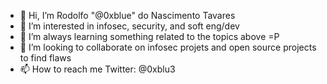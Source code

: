- 👋 Hi, I’m Rodolfo "@0xblue" do Nascimento Tavares
- 👀 I’m interested in infosec, security, and soft eng/dev  
- 🌱 I’m always learning something related to the topics above =P
- 💞️ I’m looking to collaborate on infosec projets and open source projects to find flaws 
- 📫 How to reach me Twitter: @0xblu3

